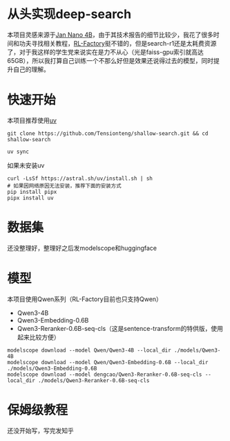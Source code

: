 # 从头实现deep-search
本项目灵感来源于[Jan Nano 4B](https://menloresearch.github.io/deep-research/)，由于其技术报告的细节比较少，我花了很多时间和功夫寻找相关教程，[RL-Factory](https://github.com/Simple-Efficient/RL-Factory)挺不错的，但是search-r1还是太耗费资源了，对于我这样的学生党来说实在是力不从心（光是faiss-gpu索引就高达65GB），所以我打算自己训练一个不那么好但是效果还说得过去的模型，同时提升自己的理解。

# 快速开始
本项目推荐使用[uv](https://uv.doczh.com/getting-started/installation/)
```
git clone https://github.com/Tensionteng/shallow-search.git && cd shallow-search

uv sync
```
如果未安装uv
```
curl -LsSf https://astral.sh/uv/install.sh | sh
# 如果因网络原因无法安装，推荐下面的安装方式
pip install pipx
pipx install uv
```

# 数据集
还没整理好，整理好之后发modelscope和huggingface

# 模型

本项目使用Qwen系列（RL-Factory目前也只支持Qwen）
- Qwen3-4B
- Qwen3-Embedding-0.6B
- Qwen3-Reranker-0.6B-seq-cls（这是sentence-transform的特供版，使用起来比较方便）
```
modelscope download --model Qwen/Qwen3-4B --local_dir ./models/Qwen3-4B
modelscope download --model Qwen/Qwen3-Embedding-0.6B --local_dir ./models/Qwen3-Embedding-0.6B
modelscope download --model dengcao/Qwen3-Reranker-0.6B-seq-cls --local_dir ./models/Qwen3-Reranker-0.6B-seq-cls
```

# 保姆级教程
还没开始写，写完发知乎
